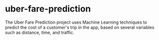 # uber-fare-prediction
The Uber Fare Prediction project uses Machine Learning techniques to predict the cost of a customer's trip in the app, based on several variables such as distance, time, and traffic.
